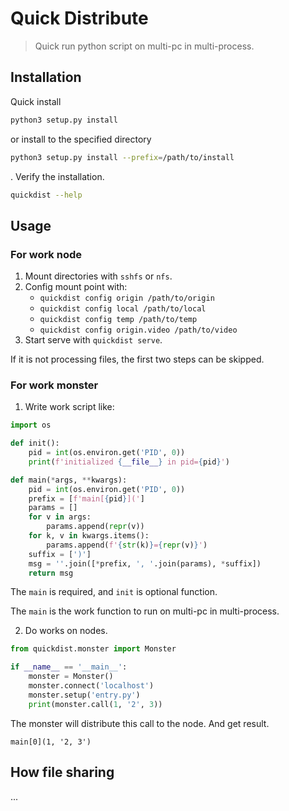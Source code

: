 # Quick Distribute
> Quick run python script on multi-pc in multi-process.

## Installation

Quick install

```bash
python3 setup.py install
```

or install to the specified directory

```bash
python3 setup.py install --prefix=/path/to/install
```

. Verify the installation.

```bash
quickdist --help
```

## Usage

### For work node

1. Mount directories with `sshfs` or `nfs`.
2. Config mount point with:
    - `quickdist config origin /path/to/origin`
    - `quickdist config local /path/to/local`
    - `quickdist config temp /path/to/temp`
    - `quickdist config origin.video /path/to/video`
3. Start serve with `quickdist serve`.

If it is not processing files, the first two steps can be skipped.

### For work monster

1. Write work script like:

```python
import os

def init():
    pid = int(os.environ.get('PID', 0))
    print(f'initialized {__file__} in pid={pid}')

def main(*args, **kwargs):
    pid = int(os.environ.get('PID', 0))
    prefix = [f'main[{pid}](']
    params = []
    for v in args:
        params.append(repr(v))
    for k, v in kwargs.items():
        params.append(f'{str(k)}={repr(v)}')
    suffix = [')']
    msg = ''.join([*prefix, ', '.join(params), *suffix])
    return msg
```

The `main` is required, and `init` is optional function.

The `main` is the work function to run on multi-pc in multi-process.

2. Do works on nodes.

```python
from quickdist.monster import Monster

if __name__ == '__main__':
    monster = Monster()
    monster.connect('localhost')
    monster.setup('entry.py')
    print(monster.call(1, '2', 3))
```

The monster will distribute this call to the node. And get result.

```text
main[0](1, '2, 3')
```

## How file sharing

...
